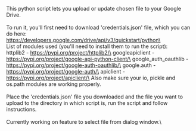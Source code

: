 This python script lets you upload or update chosen file to your Google Drive.\
\
To run it, you'll first need to download 'credentials.json' file, which you can do here:\
https://developers.google.com/drive/api/v3/quickstart/python\
\
List of modules used (you'll need to install them to run the script):\
httplib2 - https://pypi.org/project/httplib2/\
googleapiclient - https://pypi.org/project/google-api-python-client/\
google_auth_oauthlib - https://pypi.org/project/google-auth-oauthlib/\
google.auth - https://pypi.org/project/google-auth/\
apiclient - https://pypi.org/project/apiclient/\
Also make sure your io, pickle and os.path modules are working properly.\
\
Place the 'credentials.json' file you downloaded and the file you want to upload to the
directory in which script is, run the script and follow instructions.\
\
Currently working on feature to select file from dialog window.\